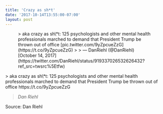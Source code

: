 ```yaml
---
title: 'Crazy as sh*t'
date: '2017-10-14T13:55:00-07:00'
layout: post
---
```


<figure class="wp-block-embed is-type-rich is-provider-twitter wp-block-embed-twitter"><div class="wp-block-embed__wrapper">> aka crazy as sh\*t: 125 psychologists and other mental health professionals marched to demand that President Trump be thrown out of office [pic.twitter.com/9yZpcueZzG](https://t.co/9yZpcueZzG)
> 
> — DanRiehl (@DanRiehl) [October 14, 2017](https://twitter.com/DanRiehl/status/919337026532626432?ref_src=twsrc%5Etfw)

<script async="" charset="utf-8" src="https://platform.twitter.com/widgets.js"></script></div></figure>> aka crazy as sh\*t: 125 psychologists and other mental health professionals marched to demand that President Trump be thrown out of office https://t.co/9yZpcueZzG
> 
> <cite>Dan Riehl</cite>

Source: Dan Riehl